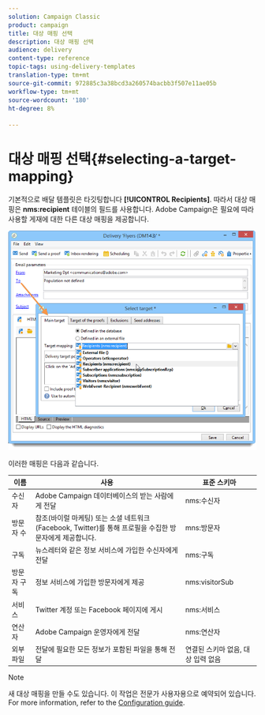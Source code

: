 ```yaml
---
solution: Campaign Classic
product: campaign
title: 대상 매핑 선택
description: 대상 매핑 선택
audience: delivery
content-type: reference
topic-tags: using-delivery-templates
translation-type: tm+mt
source-git-commit: 972885c3a38bcd3a260574bacbb3f507e11ae05b
workflow-type: tm+mt
source-wordcount: '180'
ht-degree: 8%

---
```



# 대상 매핑 선택{#selecting-a-target-mapping}

기본적으로 배달 템플릿은 타깃팅합니다 **[!UICONTROL Recipients]**. 따라서 대상 매핑은 **nms:recipient** 테이블의 필드를 사용합니다. Adobe Campaign은 필요에 따라 사용할 게재에 대한 다른 대상 매핑을 제공합니다.

![](assets/delivery_select_mapping.png)

이러한 매핑은 다음과 같습니다.

| 이름 | 사용 | 표준 스키마 |
|---|---|---|
| 수신자 | Adobe Campaign 데이터베이스의 받는 사람에게 전달 | nms:수신자 |
| 방문자 수 | 참조(바이럴 마케팅) 또는 소셜 네트워크(Facebook, Twitter)를 통해 프로필을 수집한 방문자에게 제공합니다. | mns:방문자 |
| 구독 | 뉴스레터와 같은 정보 서비스에 가입한 수신자에게 전달 | nms:구독 |
| 방문자 구독 | 정보 서비스에 가입한 방문자에게 제공 | nms:visitorSub |
| 서비스 | Twitter 계정 또는 Facebook 페이지에 게시 | nms:서비스 |
| 연산자 | Adobe Campaign 운영자에게 전달 | nms:연산자 |
| 외부 파일 | 전달에 필요한 모든 정보가 포함된 파일을 통해 전달 | 연결된 스키마 없음, 대상 입력 없음 |

>[!NOTE]
>
>새 대상 매핑을 만들 수도 있습니다. 이 작업은 전문가 사용자용으로 예약되어 있습니다. For more information, refer to the [Configuration guide](../../configuration/using/target-mapping.md).
